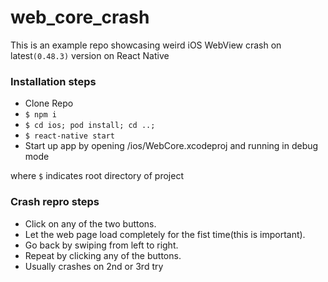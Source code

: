 # web_core_crash

This is an example repo showcasing weird iOS WebView crash on latest`(0.48.3)` version on React Native

### Installation steps
- Clone Repo
- `$ npm i`
- `$ cd ios; pod install; cd ..;`
- `$ react-native start`
- Start up app by opening /ios/WebCore.xcodeproj and running in debug mode

where `$` indicates root directory of project

### Crash repro steps
- Click on any of the two buttons.
- Let the web page load completely for the fist time(this is important).
- Go back by swiping from left to right.
- Repeat by clicking any of the buttons.
- Usually crashes on 2nd or 3rd try
